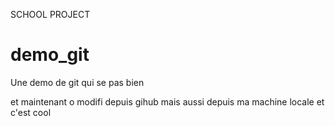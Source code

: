 SCHOOL PROJECT

# demo_git
Une demo de git qui se pas bien

et maintenant o modifi depuis gihub
mais aussi depuis ma machine locale et c'est cool
